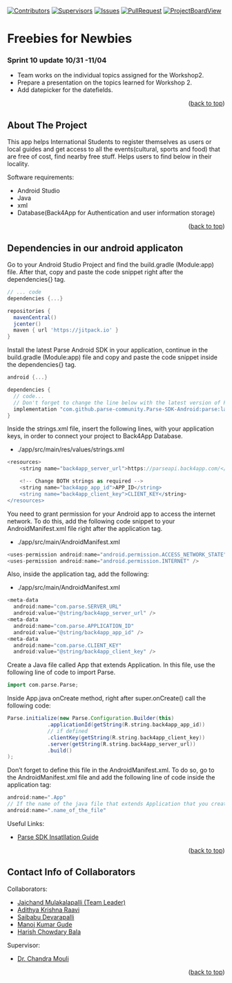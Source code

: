 <a name="readme-top"></a>

<!-- PROJECT SHIELDS -->
[![Contributors][contributors-shield]][contributors-url]
[![Supervisors][supervisors-shield]][supervisors-url]
[![Issues][issues-shield]][issues-url]
[![PullRequest][pullrequest-shield]][pullrequest-url]
[![ProjectBoardView][projectboardview-shield]][projectboardview-url]

# Freebies for Newbies

### Sprint 10 update 10/31 -11/04
* Team works on the individual topics assigned for the Workshop2.
* Prepare a presentation on the topics learned for Workshop 2.
* Add datepicker for the datefields.

<p align="right">(<a href="#readme-top">back to top</a>)</p>

<!-- ABOUT THE PROJECT -->
## About The Project

This app helps International Students to register themselves as users or local guides and get access to all the events(cultural, sports and food) that are free of cost, find nearby free stuff.
Helps users to find below in their locality.

Software requirements: 
* Android Studio
* Java
* xml
* Database(Back4App for Authentication and user information storage) 
<p align="right">(<a href="#readme-top">back to top</a>)</p>
<!-- ABOUT THE DEPENDENCIES -->

## Dependencies in our android applicaton

Go to your Android Studio Project and find the build.gradle (Module:app) file. After that, copy and paste the code snippet right after the dependencies{} tag.

```groovy
// ... code
dependencies {...}

repositories {
  mavenCentral()
  jcenter()
  maven { url 'https://jitpack.io' }
}
```
Install the latest Parse Android SDK in your application, continue in the build.gradle (Module:app) file and copy and paste the code snippet inside the dependencies{} tag.
```groovy
android {...}

dependencies {
  // code...
  // Don't forget to change the line below with the latest version of Parse SDK for Android
  implementation "com.github.parse-community.Parse-SDK-Android:parse:latest.version.here"
}
```
Inside the strings.xml file, insert the following lines, with your application keys, in order to connect your project to Back4App Database.
* ./app/src/main/res/values/strings.xml
```groovy
<resources>
    <string name="back4app_server_url">https://parseapi.back4app.com/</string>

    <!-- Change BOTH strings as required -->
    <string name="back4app_app_id">APP_ID</string>
    <string name="back4app_client_key">CLIENT_KEY</string>
</resources>
```
You need to grant permission for your Android app to access the internet network. To do this, add the following code snippet to your AndroidManifest.xml file right after the application tag.
* ./app/src/main/AndroidManifest.xml
```groovy
<uses-permission android:name="android.permission.ACCESS_NETWORK_STATE" />
<uses-permission android:name="android.permission.INTERNET" />
```
Also, inside the application tag, add the following:
* ./app/src/main/AndroidManifest.xml
```groovy
<meta-data
  android:name="com.parse.SERVER_URL"
  android:value="@string/back4app_server_url" />
<meta-data
  android:name="com.parse.APPLICATION_ID"
  android:value="@string/back4app_app_id" />
<meta-data
  android:name="com.parse.CLIENT_KEY"
  android:value="@string/back4app_client_key" />
```
Create a Java file called App that extends Application. In this file, use the following line of code to import Parse.
```groovy
import com.parse.Parse;
```
Inside App.java onCreate method, right after super.onCreate() call the following code:
```groovy
Parse.initialize(new Parse.Configuration.Builder(this)
             .applicationId(getString(R.string.back4app_app_id))
             // if defined
             .clientKey(getString(R.string.back4app_client_key))
             .server(getString(R.string.back4app_server_url))
             .build()
);
```
Don’t forget to define this file in the AndroidManifest.xml. To do so, go to the AndroidManifest.xml file and add the following line of code inside the application tag:
```groovy
android:name=".App"
// If the name of the java file that extends Application that you created on the previous step isn’t “App”, don’t forget that the code above should have the correct name of the file
android:name=".name_of_the_file"
```

Useful Links:
* [Parse SDK Insatllation Guide](https://www.back4app.com/docs/android/parse-android-sdk)

<p align="right">(<a href="#readme-top">back to top</a>)</p>

<!-- CONTACT INFO -->
## Contact Info of Collaborators

Collaborators:
* [Jaichand Mulakalapalli (Team Leader)](https://github.com/jaichandm)
* [Adithya Krishna Raavi](https://github.com/Adithyakrishna9)
* [Saibabu Devarapalli](https://github.com/saibabu369)
* [Manoj Kumar Gude](https://github.com/manoj2205)
* [Harish Chowdary Bala](https://github.com/Harish6600)

Supervisor:
* [Dr. Chandra Mouli](https://github.com/cm2kotteti)

<p align="right">(<a href="#readme-top">back to top</a>)</p>


<!-- MARKDOWN LINKS & IMAGES -->

[contributors-shield]: https://img.shields.io/badge/Contributors-5-brightgreen
[contributors-url]: https://github.com/Sec03Team05Fall22GDP1/FreebiesforNewbies/graphs/contributors
[supervisors-shield]: https://img.shields.io/badge/Supervisors-1-yellowgreen
[supervisors-url]: https://github.com/Sec03Team05Fall22GDP1/FreebiesforNewbies/collaborators
[issues-shield]: https://img.shields.io/badge/Issues-0-red
[issues-url]: https://github.com/Sec03Team05Fall22GDP1/FreebiesforNewbies/issues
[pullrequest-shield]: https://img.shields.io/badge/Pull%20Requests-0-orange
[pullrequest-url]: https://github.com/Sec03Team05Fall22GDP1/FreebiesforNewbies/pulls
[projectboardview-shield]: https://img.shields.io/badge/Project%20BoardView-green
[projectboardview-url]: https://github.com/orgs/Sec03Team05Fall22GDP1/projects/1/views/2

